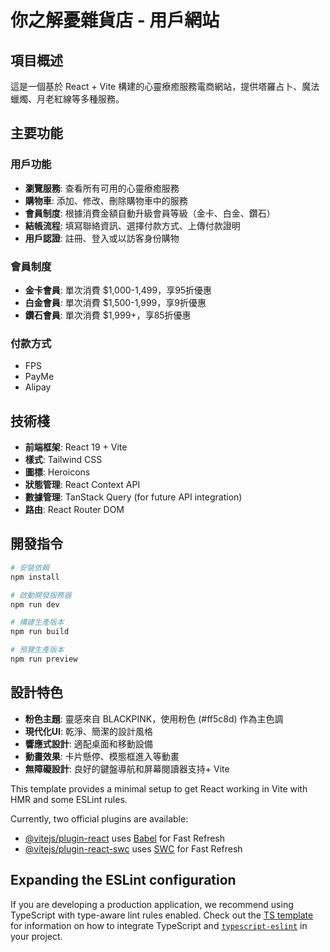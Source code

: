 # 你之解憂雜貨店 - 用戶網站

## 項目概述

這是一個基於 React + Vite 構建的心靈療癒服務電商網站，提供塔羅占卜、魔法蠟燭、月老紅線等多種服務。

## 主要功能

### 用戶功能
- **瀏覽服務**: 查看所有可用的心靈療癒服務
- **購物車**: 添加、修改、刪除購物車中的服務
- **會員制度**: 根據消費金額自動升級會員等級（金卡、白金、鑽石）
- **結帳流程**: 填寫聯絡資訊、選擇付款方式、上傳付款證明
- **用戶認證**: 註冊、登入或以訪客身份購物

### 會員制度
- **金卡會員**: 單次消費 $1,000-1,499，享95折優惠
- **白金會員**: 單次消費 $1,500-1,999，享9折優惠
- **鑽石會員**: 單次消費 $1,999+，享85折優惠

### 付款方式
- FPS
- PayMe
- Alipay

## 技術棧

- **前端框架**: React 19 + Vite
- **樣式**: Tailwind CSS
- **圖標**: Heroicons
- **狀態管理**: React Context API
- **數據管理**: TanStack Query (for future API integration)
- **路由**: React Router DOM

## 開發指令

```bash
# 安裝依賴
npm install

# 啟動開發服務器
npm run dev

# 構建生產版本
npm run build

# 預覽生產版本
npm run preview
```

## 設計特色

- **粉色主題**: 靈感來自 BLACKPINK，使用粉色 (#ff5c8d) 作為主色調
- **現代化UI**: 乾淨、簡潔的設計風格
- **響應式設計**: 適配桌面和移動設備
- **動畫效果**: 卡片懸停、模態框進入等動畫
- **無障礙設計**: 良好的鍵盤導航和屏幕閱讀器支持+ Vite

This template provides a minimal setup to get React working in Vite with HMR and some ESLint rules.

Currently, two official plugins are available:

- [@vitejs/plugin-react](https://github.com/vitejs/vite-plugin-react/blob/main/packages/plugin-react) uses [Babel](https://babeljs.io/) for Fast Refresh
- [@vitejs/plugin-react-swc](https://github.com/vitejs/vite-plugin-react/blob/main/packages/plugin-react-swc) uses [SWC](https://swc.rs/) for Fast Refresh

## Expanding the ESLint configuration

If you are developing a production application, we recommend using TypeScript with type-aware lint rules enabled. Check out the [TS template](https://github.com/vitejs/vite/tree/main/packages/create-vite/template-react-ts) for information on how to integrate TypeScript and [`typescript-eslint`](https://typescript-eslint.io) in your project.
